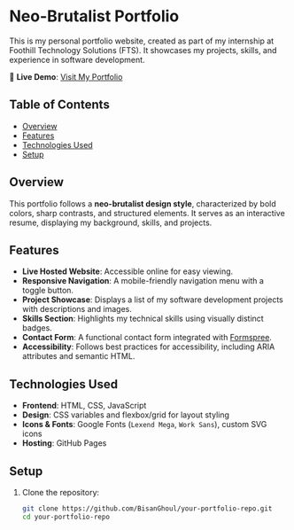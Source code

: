 # Neo-Brutalist Portfolio  

This is my personal portfolio website, created as part of my internship at Foothill Technology Solutions (FTS). It showcases my projects, skills, and experience in software development.  

🔗 **Live Demo**: [Visit My Portfolio](https://bisanghoul.github.io/portfolio/)

## Table of Contents  

- [Overview](#overview)  
- [Features](#features)  
- [Technologies Used](#technologies-used)  
- [Setup](#setup)
  
## Overview  

This portfolio follows a **neo-brutalist design style**, characterized by bold colors, sharp contrasts, and structured elements. It serves as an interactive resume, displaying my background, skills, and projects.

## Features  

- **Live Hosted Website**: Accessible online for easy viewing.  
- **Responsive Navigation**: A mobile-friendly navigation menu with a toggle button.  
- **Project Showcase**: Displays a list of my software development projects with descriptions and images.  
- **Skills Section**: Highlights my technical skills using visually distinct badges.  
- **Contact Form**: A functional contact form integrated with [Formspree](https://formspree.io/).  
- **Accessibility**: Follows best practices for accessibility, including ARIA attributes and semantic HTML.  

## Technologies Used  

- **Frontend**: HTML, CSS, JavaScript  
- **Design**: CSS variables and flexbox/grid for layout styling  
- **Icons & Fonts**: Google Fonts (`Lexend Mega`, `Work Sans`), custom SVG icons  
- **Hosting**: GitHub Pages

## Setup  

1. Clone the repository:  
   ```sh
   git clone https://github.com/BisanGhoul/your-portfolio-repo.git
   cd your-portfolio-repo
